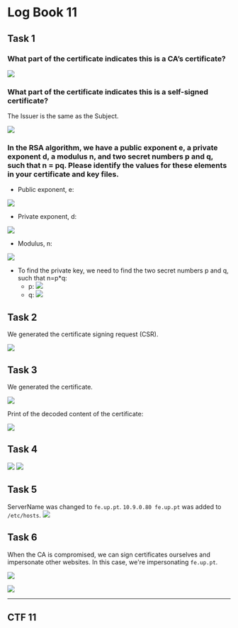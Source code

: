 # Log Book 11

## Task 1

### What part of the certificate indicates this is a CA’s certificate?
![](imgs/week11/task1-1.png)

### What part of the certificate indicates this is a self-signed certificate?
The Issuer is the same as the Subject.

![](imgs/week11/task1-2.png)

### In the RSA algorithm, we have a public exponent e, a private exponent d, a modulus n, and two secret numbers p and q, such that n = pq. Please identify the values for these elements in your certificate and key files.

- Public exponent, e:

![](imgs/week11/task1-3.png)

- Private exponent, d:

![](imgs/week11/task1-5.png)

- Modulus, n:
  
![](imgs/week11/task1-4.png)

- To find the private key, we need to find the two secret numbers p and q, such that n=p*q:
  - p:
    ![](imgs/week11/task1-6.png)
  - q:
    ![](imgs/week11/task1-7.png) 

## Task 2
We generated the certificate signing request (CSR).

![](imgs/week11/task2.png)

## Task 3
We generated the certificate.

![](imgs/week11/task3-1.png)

Print of the decoded content of the
certificate:

![](imgs/week11/task3-2.png)

## Task 4
![](imgs/week11/task4-1.png)
![](imgs/week11/task4-2.png)

## Task 5
ServerName was changed to ```fe.up.pt```. ```10.9.0.80 fe.up.pt``` was added to ```/etc/hosts```.
![](imgs/week11/task5.png)

## Task 6
When the CA is compromised, we can sign certificates ourselves and impersonate other websites. In this case, we're impersonating ```fe.up.pt```.

![](imgs/week11/task6-1.png)

![](imgs/week11/task6-2.png)

---

## CTF 11
